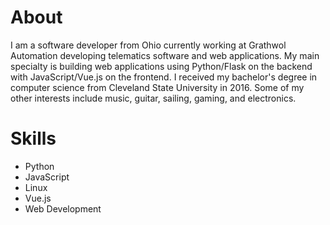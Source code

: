 # About
I am a software developer from Ohio currently working at Grathwol Automation developing telematics software and web applications.
My main specialty is building web applications using Python/Flask on the backend with JavaScript/Vue.js on the frontend.
I received my bachelor's degree in computer science from Cleveland State University in 2016.
Some of my other interests include music, guitar, sailing, gaming, and electronics.

# Skills
- Python
- JavaScript
- Linux
- Vue.js
- Web Development

